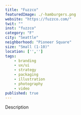 ```yaml
---
title: "Fuzzco"
featuredImage: ./-hamburgers.png
website: "https://fuzzco.com/"
twit: ""
inst: "fuzzco"
category: "F"
city: "Seattle"
neighborhood: "Pioneer Square"
size: "Small (1-10)"
location: ['','']
tags:
    - branding
    - ux/ui
    - strategy
    - packaging
    - illustration
    - photography
    - video
published: true
---
```


Description
